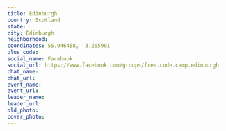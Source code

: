 ```yaml
---
title: Edinburgh
country: Scotland
state: 
city: Edinburgh
neighborhood: 
coordinates: 55.946458, -3.205901
plus_code:
social_name: Facebook
social_url: https://www.facebook.com/groups/free.code.camp.edinburgh
chat_name:
chat_url:
event_name:
event_url:
leader_name:
leader_url:
old_photo: 
cover_photo:
---
```

